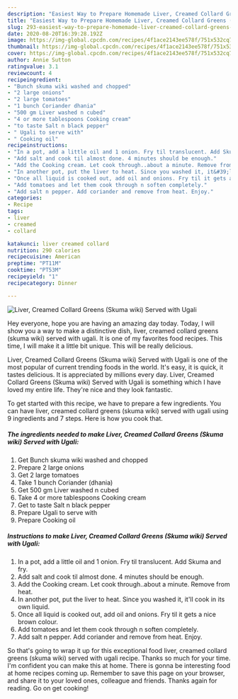```yaml
---
description: "Easiest Way to Prepare Homemade Liver, Creamed Collard Greens (Skuma wiki) Served with Ugali"
title: "Easiest Way to Prepare Homemade Liver, Creamed Collard Greens (Skuma wiki) Served with Ugali"
slug: 293-easiest-way-to-prepare-homemade-liver-creamed-collard-greens-skuma-wiki-served-with-ugali
date: 2020-08-20T16:39:28.192Z
image: https://img-global.cpcdn.com/recipes/4f1ace2143ee578f/751x532cq70/liver-creamed-collard-greens-skuma-wiki-served-with-ugali-recipe-main-photo.jpg
thumbnail: https://img-global.cpcdn.com/recipes/4f1ace2143ee578f/751x532cq70/liver-creamed-collard-greens-skuma-wiki-served-with-ugali-recipe-main-photo.jpg
cover: https://img-global.cpcdn.com/recipes/4f1ace2143ee578f/751x532cq70/liver-creamed-collard-greens-skuma-wiki-served-with-ugali-recipe-main-photo.jpg
author: Annie Sutton
ratingvalue: 3.1
reviewcount: 4
recipeingredient:
- "Bunch skuma wiki washed and chopped"
- "2 large onions"
- "2 large tomatoes"
- "1 bunch Coriander dhania"
- "500 gm Liver washed n cubed"
- "4 or more tablespoons Cooking cream"
- "to taste Salt n black pepper"
- " Ugali to serve with"
- " Cooking oil"
recipeinstructions:
- "In a pot, add a little oil and 1 onion. Fry til translucent. Add Skuma and fry."
- "Add salt and cook til almost done. 4 minutes should be enough."
- "Add the Cooking cream. Let cook through..about a minute. Remove from heat."
- "In another pot, put the liver to heat. Since you washed it, it&#39;ll cook in its own liquid."
- "Once all liquid is cooked out, add oil and onions. Fry til it gets a nice brown colour."
- "Add tomatoes and let them cook through n soften completely."
- "Add salt n pepper. Add coriander and remove from heat. Enjoy."
categories:
- Recipe
tags:
- liver
- creamed
- collard

katakunci: liver creamed collard 
nutrition: 290 calories
recipecuisine: American
preptime: "PT11M"
cooktime: "PT53M"
recipeyield: "1"
recipecategory: Dinner

---
```



![Liver, Creamed Collard Greens (Skuma wiki) Served with Ugali](https://img-global.cpcdn.com/recipes/4f1ace2143ee578f/751x532cq70/liver-creamed-collard-greens-skuma-wiki-served-with-ugali-recipe-main-photo.jpg)

Hey everyone, hope you are having an amazing day today. Today, I will show you a way to make a distinctive dish, liver, creamed collard greens (skuma wiki) served with ugali. It is one of my favorites food recipes. This time, I will make it a little bit unique. This will be really delicious.



Liver, Creamed Collard Greens (Skuma wiki) Served with Ugali is one of the most popular of current trending foods in the world. It's easy, it is quick, it tastes delicious. It is appreciated by millions every day. Liver, Creamed Collard Greens (Skuma wiki) Served with Ugali is something which I have loved my entire life. They're nice and they look fantastic.


To get started with this recipe, we have to prepare a few ingredients. You can have liver, creamed collard greens (skuma wiki) served with ugali using 9 ingredients and 7 steps. Here is how you cook that.

<!--inarticleads1-->

##### The ingredients needed to make Liver, Creamed Collard Greens (Skuma wiki) Served with Ugali:

1. Get Bunch skuma wiki washed and chopped
1. Prepare 2 large onions
1. Get 2 large tomatoes
1. Take 1 bunch Coriander (dhania)
1. Get 500 gm Liver washed n cubed
1. Take 4 or more tablespoons Cooking cream
1. Get to taste Salt n black pepper
1. Prepare  Ugali to serve with
1. Prepare  Cooking oil




<!--inarticleads2-->

##### Instructions to make Liver, Creamed Collard Greens (Skuma wiki) Served with Ugali:

1. In a pot, add a little oil and 1 onion. Fry til translucent. Add Skuma and fry.
1. Add salt and cook til almost done. 4 minutes should be enough.
1. Add the Cooking cream. Let cook through..about a minute. Remove from heat.
1. In another pot, put the liver to heat. Since you washed it, it&#39;ll cook in its own liquid.
1. Once all liquid is cooked out, add oil and onions. Fry til it gets a nice brown colour.
1. Add tomatoes and let them cook through n soften completely.
1. Add salt n pepper. Add coriander and remove from heat. Enjoy.




So that's going to wrap it up for this exceptional food liver, creamed collard greens (skuma wiki) served with ugali recipe. Thanks so much for your time. I'm confident you can make this at home. There is gonna be interesting food at home recipes coming up. Remember to save this page on your browser, and share it to your loved ones, colleague and friends. Thanks again for reading. Go on get cooking!
